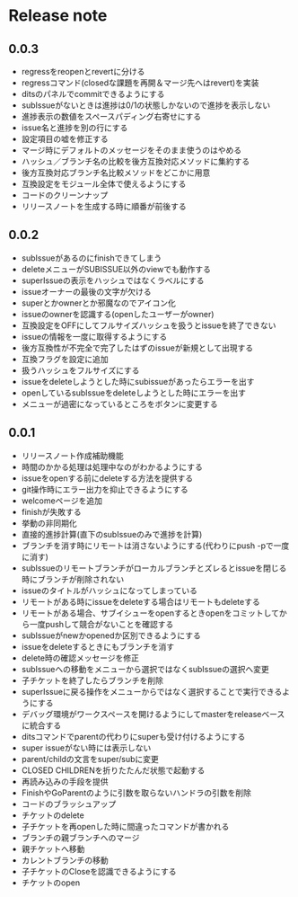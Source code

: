 # Release note

## 0.0.3
* regressをreopenとrevertに分ける
* regressコマンド(closedな課題を再開＆マージ先へはrevert)を実装
* ditsのパネルでcommitできるようにする
* subIssueがないときは進捗は0/1の状態しかないので進捗を表示しない
* 進捗表示の数値をスペースパディング右寄せにする
* issue名と進捗を別の行にする
* 設定項目の嘘を修正する
* マージ時にデフォルトのメッセージをそのまま使うのはやめる
* ハッシュ／ブランチ名の比較を後方互換対応メソッドに集約する
* 後方互換対応ブランチ名比較メソッドをどこかに用意
* 互換設定をモジュール全体で使えるようにする
* コードのクリーンナップ
* リリースノートを生成する時に順番が前後する
## 0.0.2
* subIssueがあるのにfinishできてしまう
* deleteメニューがSUBISSUE以外のviewでも動作する
* superIssueの表示をハッシュではなくラベルにする
* issueオーナーの最後の文字が欠ける
* superとかownerとか邪魔なのでアイコン化
* issueのownerを認識する(openしたユーザーがowner)
* 互換設定をOFFにしてフルサイズハッシュを扱うとissueを終了できない
* issueの情報を一度に取得するようにする
* 後方互換性が不完全で完了したはずのissueが新規として出現する
* 互換フラグを設定に追加
* 扱うハッシュをフルサイズにする
* issueをdeleteしようとした時にsubissueがあったらエラーを出す
* openしているsubIssueをdeleteしようとした時にエラーを出す
* メニューが過密になっているところをボタンに変更する
## 0.0.1
* リリースノート作成補助機能
* 時間のかかる処理は処理中なのがわかるようにする
* issueをopenする前にdeleteする方法を提供する
* git操作時にエラー出力を抑止できるようにする
* welcomeページを追加
* finishが失敗する
* 挙動の非同期化
* 直接的進捗計算(直下のsubIssueのみで進捗を計算)
* ブランチを消す時にリモートは消さないようにする(代わりにpush -pで一度に消す)
* subIssueのリモートブランチがローカルブランチとズレるとissueを閉じる時にブランチが削除されない
* issueのタイトルがハッシュになってしまっている
* リモートがある時にissueをdeleteする場合はリモートもdeleteする
* リモートがある場合、サブイシューをopenするときopenをコミットしてから一度pushして競合がないことを確認する
* subIssueがnewかopenedか区別できるようにする
* issueをdeleteするときにもブランチを消す
* delete時の確認メッセージを修正
* subIssueへの移動をメニューから選択ではなくsubIssueの選択へ変更
* 子チケットを終了したらブランチを削除
* superIssueに戻る操作をメニューからではなく選択することで実行できるようにする
* デバッグ環境がワークスペースを開けるようにしてmasterをreleaseベースに統合する
* ditsコマンドでparentの代わりにsuperも受け付けるようにする
* super issueがない時には表示しない
* parent/childの文言をsuper/subに変更
* CLOSED CHILDRENを折りたたんだ状態で起動する
* 再読み込みの手段を提供
* FinishやGoParentのように引数を取らないハンドラの引数を削除
* コードのブラッシュアップ
* チケットのdelete
* 子チケットを再openした時に間違ったコマンドが書かれる
* ブランチの親ブランチへのマージ
* 親チケットへ移動
* カレントブランチの移動
* 子チケットのCloseを認識できるようにする
* チケットのopen

